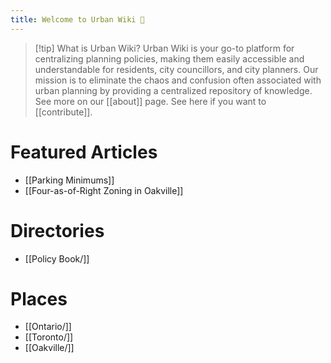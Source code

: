 ```yaml
---
title: Welcome to Urban Wiki 🏡
---
```


> [!tip] What is Urban Wiki?
> Urban Wiki is your go-to platform for centralizing planning policies, making them easily accessible and understandable for residents, city councillors, and city planners. Our mission is to eliminate the chaos and confusion often associated with urban planning by providing a centralized repository of knowledge.
> See more on our [[about]] page.
> See here if you want to [[contribute]].

# Featured Articles
- [[Parking Minimums]]
- [[Four-as-of-Right Zoning in Oakville]]
# Directories
- [[Policy Book/]]
# Places
- [[Ontario/]]
- [[Toronto/]]
- [[Oakville/]]